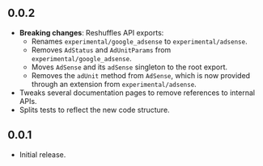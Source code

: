 ## 0.0.2

* **Breaking changes**: Reshuffles API exports:
  * Renames `experimental/google_adsense` to `experimental/adsense`.
  * Removes `AdStatus` and `AdUnitParams` from `experimental/google_adsense`.
  * Moves `AdSense` and its `adSense` singleton to the root export.
  * Removes the `adUnit` method from `AdSense`, which is now provided through
    an extension from `experimental/adsense`.
* Tweaks several documentation pages to remove references to internal APIs.
* Splits tests to reflect the new code structure.

## 0.0.1

* Initial release.
